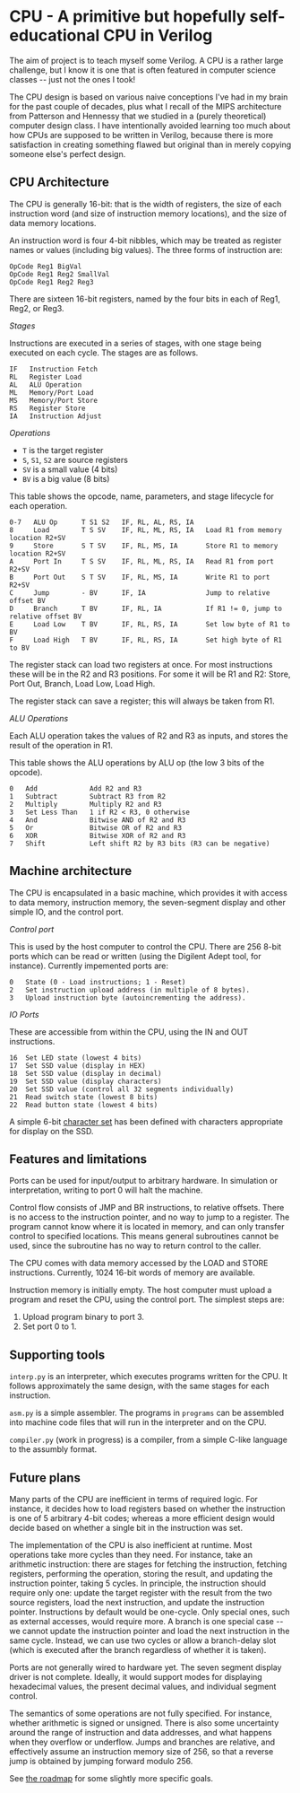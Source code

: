 CPU - A primitive but hopefully self-educational CPU in Verilog
===============================================================

The aim of project is to teach myself some Verilog.  A CPU is a rather large
challenge, but I know it is one that is often featured in computer science
classes -- just not the ones I took!

The CPU design is based on various naive conceptions I've had in my brain
for the past couple of decades, plus what I recall of the MIPS architecture
from Patterson and Hennessy that we studied in a (purely theoretical)
computer design class.  I have intentionally avoided learning too much about
how CPUs are supposed to be written in Verilog, because there is more
satisfaction in creating something flawed but original than in merely copying
someone else's perfect design.


CPU Architecture
----------------

The CPU is generally 16-bit: that is the width of registers, the size of each
instruction word (and size of instruction memory locations), and the size of
data memory locations.

An instruction word is four 4-bit nibbles, which may be treated as register
names or values (including big values).  The three forms of instruction are:

    OpCode Reg1 BigVal
    OpCode Reg1 Reg2 SmallVal
    OpCode Reg1 Reg2 Reg3

There are sixteen 16-bit registers, named by the four bits in each of Reg1, Reg2, or Reg3.

*Stages*

Instructions are executed in a series of stages, with one stage being executed on each cycle.
The stages are as follows.

    IF   Instruction Fetch
    RL   Register Load
    AL   ALU Operation
    ML   Memory/Port Load
    MS   Memory/Port Store
    RS   Register Store
    IA   Instruction Adjust

*Operations*

  * `T` is the target register
  * `S`, `S1`, `S2` are source registers
  * `SV` is a small value (4 bits)
  * `BV` is a big value (8 bits)

This table shows the opcode, name, parameters, and stage lifecycle for each operation.

    0-7   ALU Op      T S1 S2   IF, RL, AL, RS, IA
    8     Load        T S SV    IF, RL, ML, RS, IA   Load R1 from memory location R2+SV
    9     Store       S T SV    IF, RL, MS, IA       Store R1 to memory location R2+SV
    A     Port In     T S SV    IF, RL, ML, RS, IA   Read R1 from port R2+SV
    B     Port Out    S T SV    IF, RL, MS, IA       Write R1 to port R2+SV
    C     Jump        - BV      IF, IA               Jump to relative offset BV
    D     Branch      T BV      IF, RL, IA           If R1 != 0, jump to relative offset BV
    E     Load Low    T BV      IF, RL, RS, IA       Set low byte of R1 to BV
    F     Load High   T BV      IF, RL, RS, IA       Set high byte of R1 to BV

The register stack can load two registers at once.  For most instructions
these will be in the R2 and R3 positions.  For some it will be R1 and R2:
Store, Port Out, Branch, Load Low, Load High.

The register stack can save a register; this will always be taken from R1.

*ALU Operations*

Each ALU operation takes the values of R2 and R3 as inputs, and stores the
result of the operation in R1.

This table shows the ALU operations by ALU op (the low 3 bits of the opcode).

    0   Add             Add R2 and R3
    1   Subtract        Subtract R3 from R2
    2   Multiply        Multiply R2 and R3
    3   Set Less Than   1 if R2 < R3, 0 otherwise
    4   And             Bitwise AND of R2 and R3
    5   Or              Bitwise OR of R2 and R3
    6   XOR             Bitwise XOR of R2 and R3
    7   Shift           Left shift R2 by R3 bits (R3 can be negative)


Machine architecture
--------------------

The CPU is encapsulated in a basic machine, which provides it with access to data memory,
instruction memory, the seven-segment display and other simple IO, and the control port.

*Control port*

This is used by the host computer to control the CPU.  There are 256 8-bit ports which can be
read or written (using the Digilent Adept tool, for instance).  Currently impemented ports are:

    0   State (0 - Load instructions; 1 - Reset)
    2   Set instruction upload address (in multiple of 8 bytes).
    3   Upload instruction byte (autoincrementing the address).

    
*IO Ports*

These are accessible from within the CPU, using the IN and OUT instructions.

    16  Set LED state (lowest 4 bits)
    17  Set SSD value (display in HEX)
    18  Set SSD value (display in decimal)
    19  Set SSD value (display characters)
    20  Set SSD value (control all 32 segments individually)
    21	Read switch state (lowest 8 bits)
    22  Read button state (lowest 4 bits)

A simple 6-bit [character set](CHARSET.md) has been defined with characters appropriate for display on the SSD.


Features and limitations
------------------------

Ports can be used for input/output to arbitrary hardware.  In simulation or
interpretation, writing to port 0 will halt the machine.

Control flow consists of JMP and BR instructions, to relative offsets.
There is no access
to the instruction pointer, and no way to jump to a register.  The program
cannot know where it is located in memory, and can only transfer control to
specified locations.  This means general subroutines cannot be used, since
the subroutine has no way to return control to the caller.

The CPU comes with data memory accessed by the LOAD and STORE instructions.
Currently, 1024 16-bit words of memory are available.

Instruction memory is initially empty.  The host computer must upload a program and
reset the CPU, using the control port.  The simplest steps are:

1.  Upload program binary to port 3.
2.  Set port 0 to 1.

Supporting tools
----------------

`interp.py` is an interpreter, which executes programs written for the CPU.  It
follows approximately the same design, with the same stages for each
instruction.

`asm.py` is a simple assembler.  The programs in `programs` can be assembled into
machine code files that will run in the interpreter and on the CPU.

`compiler.py` (work in progress) is a compiler, from a simple C-like language
to the assumbly format.

Future plans
------------

Many parts of the CPU are inefficient in
terms of required logic.  For instance, it decides how to load registers based on
whether the instruction is one of 5 arbitrary 4-bit codes; whereas a more efficient
design would decide based on whether a single bit in the instruction was set.

The implementation of the CPU is also inefficient at runtime.  Most operations take more cycles
than they need.  For instance, take an arithmetic instruction: there are stages for fetching the
instruction, fetching registers, performing the operation, storing the result, and updating
the instruction pointer, taking 5 cycles.  In principle, the instruction should require only one:
update the target register with the result from the two source registers, load the next
instruction, and update the instruction pointer.  Instructions by default would be one-cycle.
Only special ones, such as external accesses, would require more.  A branch is one special
case -- we cannot update the instruction pointer and load the next instruction in the same cycle.
Instead, we can use two cycles or allow a branch-delay slot (which is executed after the branch
regardless of whether it is taken).

Ports are not generally wired to hardware yet.  The seven segment display driver is
not complete.  Ideally, it would support modes for displaying hexadecimal values,
the present decimal values, and individual segment control.

The semantics of some operations are not fully specified.  For instance, whether arithmetic
is signed or unsigned.  There is also some uncertainty around the range of instruction and
data addresses, and what happens when they overflow or underflow.  Jumps and branches are
relative, and effectively assume an instruction memory size of 256, so that a reverse jump is
obtained by jumping forward modulo 256.

See [the roadmap](ROADMAP.md) for some slightly more specific goals.
